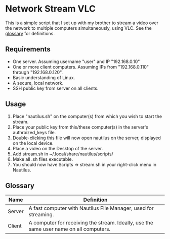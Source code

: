 Network Stream VLC
==================

This is a simple script that I set up with my brother to stream a video over the network to multiple computers simultaneously, using VLC.  See the [glossary](#glossary) for definitions.

Requirements
------------

<ul>
	<li>One server.  Assuming username "user" and IP "192.168.0.10"
	<li>One or more client computers.  Assuming IPs from "192.168.0.110" through "192.168.0.120".
	<li>Basic understanding of Linux.
	<li>A secure, local network.
	<li>SSH public key from server on all clients.
</ul>

Usage
-----

<ol>
	<li>Place "nautilus.sh" on the computer(s) from which you wish to start the stream.
	<li>Place your public key from this/these computer(s) in the server's authroized_keys file.
	<li>Double-clicking this file will now open nautilus on the server, displayed on the local device.
	<li>Place a video on the Desktop of the server.
	<li>Add stream.sh in ~/.local/share/nautilus/scripts/
	<li>Make all .sh files executable.
	<li>You should now have Scripts => stream.sh in your right-click menu in Nautilus.
</ol>


Glossary
--------

|Name | Definition
|------|----------
|Server | A fast computer with Nautilus File Manager, used for streaming.
|Client | A computer for receiving the stream.  Ideally, use the same user name on all computers.

